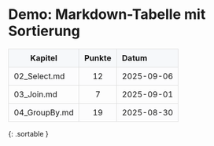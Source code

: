 # Demo: Markdown-Tabelle mit Sortierung

| Kapitel        | Punkte | Datum      |
|----------------|:------:|:-----------|
| 02_Select.md   | 12     | 2025-09-06 |
| 03_Join.md     | 7      | 2025-09-01 |
| 04_GroupBy.md  | 19     | 2025-08-30 |

{: .sortable }  <!-- weist der davorstehenden Tabelle die Klasse "sortable" zu -->

<style>
table { border-collapse: collapse; width: 100%; }
th, td { padding: .5rem .65rem; border: 1px solid #ddd; }
th { cursor: pointer; background: #f6f8fa; }
tbody tr:nth-child(odd){ background: #fcfcfd; }
</style>
<script src="/assets/js/sorttable.js"></script>

